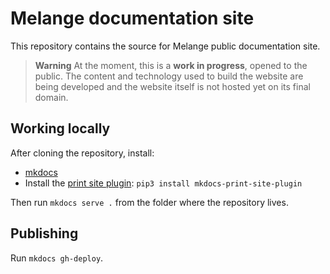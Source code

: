 # Melange documentation site

This repository contains the source for Melange public documentation site.

> **Warning** At the moment, this is a **work in progress**, opened to the
> public. The content and technology used to build the website are being
> developed and the website itself is not hosted yet on its final domain.

## Working locally

After cloning the repository, install:
- [mkdocs](https://www.mkdocs.org/getting-started/)
- Install the [print site
  plugin](https://github.com/timvink/mkdocs-print-site-plugin): `pip3 install
  mkdocs-print-site-plugin`

Then run `mkdocs serve .` from the folder where the repository lives.

## Publishing

Run `mkdocs gh-deploy`.
